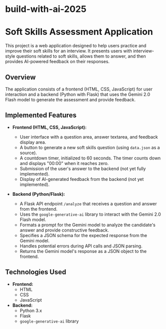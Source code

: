 # build-with-ai-2025

# Soft Skills Assessment Application

This project is a web application designed to help users practice and improve their soft skills for an interview.  It presents users with interview-style questions related to soft skills, allows them to answer, and then provides AI-powered feedback on their responses.

## Overview

The application consists of a frontend (HTML, CSS, JavaScript) for user interaction and a backend (Python with Flask) that uses the Gemini 2.0 Flash model to generate the assessment and provide feedback.

## Implemented Features

*   **Frontend (HTML, CSS, JavaScript):**
    *   User interface with a question area, answer textarea, and feedback display area.
    *   A button to generate a new soft skills question (using `data.json` as a source).
    *   A countdown timer, initialized to 60 seconds.  The timer counts down and displays "00:00" when it reaches zero.
    *   Submission of the user's answer to the backend (not yet fully implemented).
    *   Display of AI-generated feedback from the backend (not yet implemented).

*   **Backend (Python/Flask):**
    *   A Flask API endpoint `/analyze` that receives a question and answer from the frontend.
    *   Uses the `google-generative-ai` library to interact with the Gemini 2.0 Flash model.
    *   Formats a prompt for the Gemini model to analyze the candidate's answer and provide constructive feedback.
    *   Specifies a JSON schema for the expected response from the Gemini model.
    *   Handles potential errors during API calls and JSON parsing.
    *   Returns the Gemini model's response as a JSON object to the frontend.

## Technologies Used

*   **Frontend:**
    *   HTML
    *   CSS
    *   JavaScript
*   **Backend:**
    *   Python 3.x
    *   Flask
    *   `google-generative-ai` library